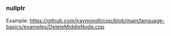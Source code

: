 ### nullptr

Example: https://github.com/jraymondli/cpp/blob/main/language-basics/examples/DeleteMiddleNode.cpp

